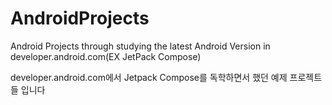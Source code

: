 # AndroidProjects
Android Projects through studying the latest Android Version in developer.android.com(EX JetPack Compose)

developer.android.com에서 Jetpack Compose를 독학하면서 했던 예제 프로젝트들 입니다
